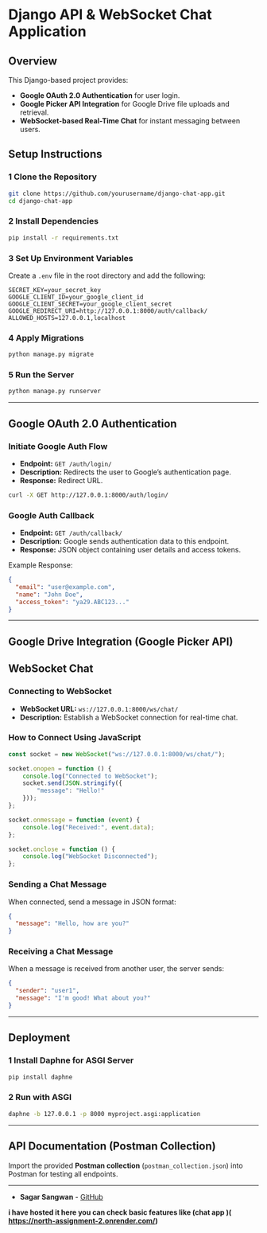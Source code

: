 # Django API & WebSocket Chat Application

##  Overview
This Django-based project provides:
- **Google OAuth 2.0 Authentication** for user login.
- **Google Picker API Integration** for Google Drive file uploads and retrieval.
- **WebSocket-based Real-Time Chat** for instant messaging between users.

##  Setup Instructions

### 1️ Clone the Repository
```sh
git clone https://github.com/yourusername/django-chat-app.git
cd django-chat-app
```

### 2️  Install Dependencies
```sh
pip install -r requirements.txt
```

### 3️ Set Up Environment Variables
Create a `.env` file in the root directory and add the following:
```env
SECRET_KEY=your_secret_key
GOOGLE_CLIENT_ID=your_google_client_id
GOOGLE_CLIENT_SECRET=your_google_client_secret
GOOGLE_REDIRECT_URI=http://127.0.0.1:8000/auth/callback/
ALLOWED_HOSTS=127.0.0.1,localhost
```

### 4 Apply Migrations
```sh
python manage.py migrate
```

### 5️ Run the Server
```sh
python manage.py runserver
```
---

## Google OAuth 2.0 Authentication

### **Initiate Google Auth Flow**
- **Endpoint:** `GET /auth/login/`
- **Description:** Redirects the user to Google’s authentication page.
- **Response:** Redirect URL.

```sh
curl -X GET http://127.0.0.1:8000/auth/login/
```

### **Google Auth Callback**
- **Endpoint:** `GET /auth/callback/`
- **Description:** Google sends authentication data to this endpoint.
- **Response:** JSON object containing user details and access tokens.

Example Response:
```json
{
  "email": "user@example.com",
  "name": "John Doe",
  "access_token": "ya29.ABC123..."
}
```

---

## Google Drive Integration (Google Picker API)



##  WebSocket Chat

### **Connecting to WebSocket**
- **WebSocket URL:** `ws://127.0.0.1:8000/ws/chat/`
- **Description:** Establish a WebSocket connection for real-time chat.

### **How to Connect Using JavaScript**
```js
const socket = new WebSocket("ws://127.0.0.1:8000/ws/chat/");

socket.onopen = function () {
    console.log("Connected to WebSocket");
    socket.send(JSON.stringify({
        "message": "Hello!"
    }));
};

socket.onmessage = function (event) {
    console.log("Received:", event.data);
};

socket.onclose = function () {
    console.log("WebSocket Disconnected");
};
```

### **Sending a Chat Message**
When connected, send a message in JSON format:
```json
{
  "message": "Hello, how are you?"
}
```

### **Receiving a Chat Message**
When a message is received from another user, the server sends:
```json
{
  "sender": "user1",
  "message": "I'm good! What about you?"
}
```

---

## Deployment

### **1️ Install Daphne for ASGI Server**
```sh
pip install daphne
```

### **2️ Run with ASGI**
```sh
daphne -b 127.0.0.1 -p 8000 myproject.asgi:application
```


---

##  API Documentation (Postman Collection)
Import the provided **Postman collection** (`postman_collection.json`) into Postman for testing all endpoints.

---

- **Sagar Sangwan** - [GitHub](https://github.com/sagarsangwan)

**i have hosted it here you can check basic features like (chat app )( https://north-assignment-2.onrender.com/)**

